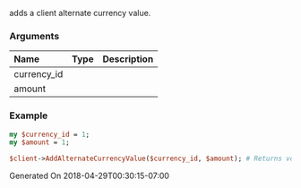 adds a client alternate currency value.
### Arguments
**Name**|**Type**|**Description**
:---|:---|:---
currency_id||
amount||

### Example

```perl
my $currency_id = 1;
my $amount = 1;

$client->AddAlternateCurrencyValue($currency_id, $amount); # Returns void
```


Generated On 2018-04-29T00:30:15-07:00